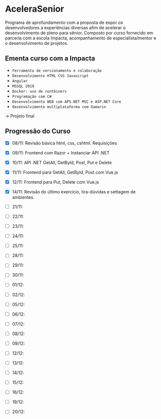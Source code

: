 # AceleraSenior


Programa de aprofundamento com a proposta de expor os desenvolvedores a experiências diversas afim de acelerar o desenvolvimento de pleno para sênior. Composto por curso fornecido em parceria com a escola Impacta, acompanhamento de especialista/mentor e o desenvolvimento de projetos.


## Ementa curso com a Impacta

- ``Ferramenta de versionamento e colaboração``
- ``Desenvolvimento HTML CSS Javascript ``
- ``Angular ``
- ``MSSQL 2019 ``
- ``Docker: uso de contêiners ``
- ``Programação com C# ``
- ``Desenvolvimento WEB com APS.NET MVC e ASP.NET Core ``
- ``Desenvolvimento multiplataforma com Xamarin ``

-> Projeto final

## Progressão do Curso
- [x] 08/11: Revisão básica html, css, cshtml. Requisições

- [x] 09/11: Frontend com Razor + Instanciar API .NET

- [x] 10/11: API .NET GetAll, GetById, Post, Put e Delete

- [x] 11/11: Frontend para GetAll, GetById, Post com Vue.js

- [x] 12/11: Frontend para Put, Delete com Vue.js

- [x] 14/11: Revisão do último exercício, tira-dúvidas e settagem de ambientes.

- [ ] 21/11: 

- [ ] 22/11: 

- [ ] 23/11: 

- [ ] 24/11: 

- [ ] 25/11: 

- [ ] 28/11: 

- [ ] 29/11: 

- [ ] 30/11: 

- [ ] 01/12: 

- [ ] 02/12: 

- [ ] 05/12: 

- [ ] 06/12: 

- [ ] 07/12: 

- [ ] 08/12: 

- [ ] 09/12: 

- [ ] 12/12: 

- [ ] 13/12: 

- [ ] 14/12: 

- [ ] 15/12: 

- [ ] 16/12: 

- [ ] 19/12: 

- [ ] 20/12: 
